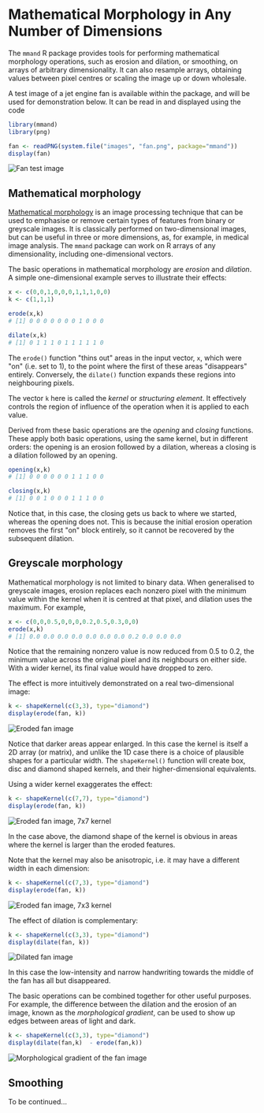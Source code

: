 # Mathematical Morphology in Any Number of Dimensions

The `mmand` R package provides tools for performing mathematical morphology operations, such as erosion and dilation, or smoothing, on arrays of arbitrary dimensionality. It can also resample arrays, obtaining values between pixel centres or scaling the image up or down wholesale.

A test image of a jet engine fan is available within the package, and will be used for demonstration below. It can be read in and displayed using the code

```R
library(mmand)
library(png)

fan <- readPNG(system.file("images", "fan.png", package="mmand"))
display(fan)
```

![Fan test image](http://www.clayden.org/files/mmand/fan.png)

## Mathematical morphology

[Mathematical morphology](http://en.wikipedia.org/wiki/Mathematical_morphology) is an image processing technique that can be used to emphasise or remove certain types of features from binary or greyscale images. It is classically performed on two-dimensional images, but can be useful in three or more dimensions, as, for example, in medical image analysis. The `mmand` package can work on R arrays of any dimensionality, including one-dimensional vectors.

The basic operations in mathematical morphology are *erosion* and *dilation*. A simple one-dimensional example serves to illustrate their effects:

```R
x <- c(0,0,1,0,0,0,1,1,1,0,0)
k <- c(1,1,1)

erode(x,k)
# [1] 0 0 0 0 0 0 0 1 0 0 0

dilate(x,k)
# [1] 0 1 1 1 0 1 1 1 1 1 0
```

The `erode()` function "thins out" areas in the input vector, `x`, which were "on" (i.e. set to 1), to the point where the first of these areas "disappears" entirely. Conversely, the `dilate()` function expands these regions into neighbouring pixels.

The vector `k` here is called the *kernel* or *structuring element*. It effectively controls the region of influence of the operation when it is applied to each value.

Derived from these basic operations are the *opening* and *closing* functions. These apply both basic operations, using the same kernel, but in different orders: the opening is an erosion followed by a dilation, whereas a closing is a dilation followed by an opening.

```R
opening(x,k)
# [1] 0 0 0 0 0 0 1 1 1 0 0

closing(x,k)
# [1] 0 0 1 0 0 0 1 1 1 0 0
```

Notice that, in this case, the closing gets us back to where we started, whereas the opening does not. This is because the initial erosion operation removes the first "on" block entirely, so it cannot be recovered by the subsequent dilation.

## Greyscale morphology

Mathematical morphology is not limited to binary data. When generalised to greyscale images, erosion replaces each nonzero pixel with the minimum value within the kernel when it is centred at that pixel, and dilation uses the maximum. For example,

```R
x <- c(0,0,0.5,0,0,0,0.2,0.5,0.3,0,0)
erode(x,k)
# [1] 0.0 0.0 0.0 0.0 0.0 0.0 0.0 0.2 0.0 0.0 0.0
```

Notice that the remaining nonzero value is now reduced from 0.5 to 0.2, the minimum value across the original pixel and its neighbours on either side. With a wider kernel, its final value would have dropped to zero.

The effect is more intuitively demonstrated on a real two-dimensional image:

```R
k <- shapeKernel(c(3,3), type="diamond")
display(erode(fan, k))
```

![Eroded fan image](http://www.clayden.org/files/mmand/fan_eroded.png)

Notice that darker areas appear enlarged. In this case the kernel is itself a 2D array (or matrix), and unlike the 1D case there is a choice of plausible shapes for a particular width. The `shapeKernel()` function will create box, disc and diamond shaped kernels, and their higher-dimensional equivalents.

Using a wider kernel exaggerates the effect:

```R
k <- shapeKernel(c(7,7), type="diamond")
display(erode(fan, k))
```

![Eroded fan image, 7x7 kernel](http://www.clayden.org/files/mmand/fan_eroded_77.png)

In the case above, the diamond shape of the kernel is obvious in areas where the kernel is larger than the eroded features.

Note that the kernel may also be anisotropic, i.e. it may have a different width in each dimension:

```R
k <- shapeKernel(c(7,3), type="diamond")
display(erode(fan, k))
```

![Eroded fan image, 7x3 kernel](http://www.clayden.org/files/mmand/fan_eroded_73.png)

The effect of dilation is complementary:

```R
k <- shapeKernel(c(3,3), type="diamond")
display(dilate(fan, k))
```

![Dilated fan image](http://www.clayden.org/files/mmand/fan_dilated.png)

In this case the low-intensity and narrow handwriting towards the middle of the fan has all but disappeared.

The basic operations can be combined together for other useful purposes. For example, the difference between the dilation and the erosion of an image, known as the *morphological gradient*, can be used to show up edges between areas of light and dark.

```R
k <- shapeKernel(c(3,3), type="diamond")
display(dilate(fan,k)  - erode(fan,k))
```

![Morphological gradient of the fan image](http://www.clayden.org/files/mmand/fan_gradient.png)

## Smoothing

To be continued...
